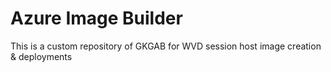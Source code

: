# Azure Image Builder

This is a custom repository of GKGAB for WVD session host image creation & deployments
